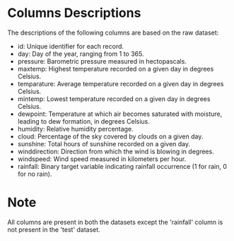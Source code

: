 # Columns Descriptions

The descriptions of the following columns are based on the raw dataset:

- id: Unique identifier for each record.
- day: Day of the year, ranging from 1 to 365.
- pressure: Barometric pressure measured in hectopascals.
- maxtemp: Highest temperature recorded on a given day in degrees Celsius.
- temparature: Average temperature recorded on a given day in degrees Celsius.
- mintemp: Lowest temperature recorded on a given day in degrees Celsius.
- dewpoint: Temperature at which air becomes saturated with moisture, leading to dew formation, in degrees Celsius.
- humidity: Relative humidity percentage.
- cloud: Percentage of the sky covered by clouds on a given day.
- sunshine: Total hours of sunshine recorded on a given day.
- winddirection: Direction from which the wind is blowing in degrees.
- windspeed: Wind speed measured in kilometers per hour.
- rainfall: Binary target variable indicating rainfall occurrence (1 for rain, 0 for no rain).

# Note

All columns are present in both the datasets except the 'rainfall' column is not present in the 'test' dataset.
